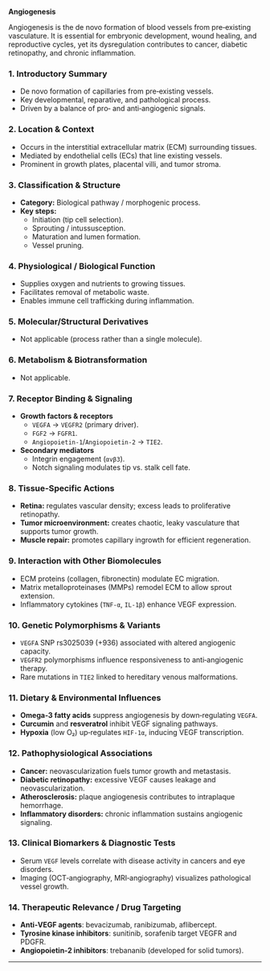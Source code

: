 **Angiogenesis**

Angiogenesis is the de novo formation of blood vessels from pre‑existing vasculature. It is essential for embryonic development, wound healing, and reproductive cycles, yet its dysregulation contributes to cancer, diabetic retinopathy, and chronic inflammation.

### 1. Introductory Summary
- De novo formation of capillaries from pre‑existing vessels.
- Key developmental, reparative, and pathological process.
- Driven by a balance of pro‑ and anti‑angiogenic signals.

### 2. Location & Context
- Occurs in the interstitial extracellular matrix (ECM) surrounding tissues.
- Mediated by endothelial cells (ECs) that line existing vessels.
- Prominent in growth plates, placental villi, and tumor stroma.

### 3. Classification & Structure
- **Category:** Biological pathway / morphogenic process.
- **Key steps:**  
  - Initiation (tip cell selection).  
  - Sprouting / intussusception.  
  - Maturation and lumen formation.  
  - Vessel pruning.

### 4. Physiological / Biological Function
- Supplies oxygen and nutrients to growing tissues.
- Facilitates removal of metabolic waste.
- Enables immune cell trafficking during inflammation.

### 5. Molecular/Structural Derivatives
- Not applicable (process rather than a single molecule).

### 6. Metabolism & Biotransformation
- Not applicable.

### 7. Receptor Binding & Signaling
- **Growth factors & receptors**  
  - `VEGFA` → `VEGFR2` (primary driver).  
  - `FGF2` → `FGFR1`.  
  - `Angiopoietin‑1`/`Angiopoietin‑2` → `TIE2`.  
- **Secondary mediators**  
  - Integrin engagement (`αvβ3`).  
  - Notch signaling modulates tip vs. stalk cell fate.

### 8. Tissue‑Specific Actions
- **Retina:** regulates vascular density; excess leads to proliferative retinopathy.  
- **Tumor microenvironment:** creates chaotic, leaky vasculature that supports tumor growth.  
- **Muscle repair:** promotes capillary ingrowth for efficient regeneration.

### 9. Interaction with Other Biomolecules
- ECM proteins (collagen, fibronectin) modulate EC migration.  
- Matrix metalloproteinases (MMPs) remodel ECM to allow sprout extension.  
- Inflammatory cytokines (`TNF‑α`, `IL‑1β`) enhance VEGF expression.

### 10. Genetic Polymorphisms & Variants
- `VEGFA` SNP rs3025039 (+936) associated with altered angiogenic capacity.  
- `VEGFR2` polymorphisms influence responsiveness to anti‑angiogenic therapy.  
- Rare mutations in `TIE2` linked to hereditary venous malformations.

### 11. Dietary & Environmental Influences
- **Omega‑3 fatty acids** suppress angiogenesis by down‑regulating `VEGFA`.  
- **Curcumin** and **resveratrol** inhibit VEGF signaling pathways.  
- **Hypoxia** (low O₂) up‑regulates `HIF‑1α`, inducing VEGF transcription.

### 12. Pathophysiological Associations
- **Cancer:** neovascularization fuels tumor growth and metastasis.  
- **Diabetic retinopathy:** excessive VEGF causes leakage and neovascularization.  
- **Atherosclerosis:** plaque angiogenesis contributes to intraplaque hemorrhage.  
- **Inflammatory disorders:** chronic inflammation sustains angiogenic signaling.

### 13. Clinical Biomarkers & Diagnostic Tests
- Serum `VEGF` levels correlate with disease activity in cancers and eye disorders.  
- Imaging (OCT‑angiography, MRI‑angiography) visualizes pathological vessel growth.

### 14. Therapeutic Relevance / Drug Targeting
- **Anti‑VEGF agents**: bevacizumab, ranibizumab, aflibercept.  
- **Tyrosine kinase inhibitors**: sunitinib, sorafenib target VEGFR and PDGFR.  
- **Angiopoietin‑2 inhibitors**: trebananib (developed for solid tumors).  

---